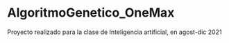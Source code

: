 # AlgoritmoGenetico_OneMax
Proyecto realizado para la clase de Inteligencia artificial, en agost-dic 2021

